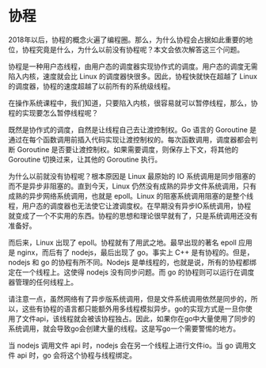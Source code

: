# 协程

2018年以后，协程的概念火遍了编程圈。那么，为什么协程会占据如此重要的地位，协程究竟是什么，为什么以前没有协程呢？本文会依次解答这三个问题。

协程是一种用户态线程，由用户态的调度器实现协作式的调度。用户态的调度无需陷入内核，速度就会比 Linux 的调度器快很多。因此，协程快就快在超越了 Linux 的调度器，协程的速度超越了以前所有的系统级线程。

在操作系统课程中，我们知道，只要陷入内核，很容易就可以暂停线程，那么，协程的实现要怎么暂停线程呢？

既然是协作式的调度，自然是让线程自己去让渡控制权。Go 语言的 Goroutine 是通过在每个函数调用前插入代码实现让渡控制权的。每次函数调用，调度器都会判断 Goroutine 是否要让渡控制权。如果需要调度，则保存上下文，将其他的 Goroutine 切换过来，让其他的 Goroutine 执行。

为什么以前就没有协程呢？根本原因是 Linux 最原始的 IO 系统调用是同步阻塞的而不是异步非阻塞的。直到今天，Linux 仍然没有成熟的异步文件系统调用，只有成熟的异步网络系统调用，也就是 epoll。Linux 的阻塞系统调用阻塞的是整个线程，用户态的调度器也无法使它让渡调度权。在早期没有异步IO系统调用，协程就变成了一个不实用的东西。协程的思想和理论很早就有了，只是系统调用还没有准备好。

而后来，Linux 出现了 epoll。协程就有了用武之地。最早出现的著名 epoll 应用是 nginx，而后有了 nodejs，最后出现了 go。事实上 C++ 是有协程的。但是，nodejs 和 go 的协程有所不同。Nodejs 是单线程的，也就是说，所有的协程都绑定在一个线程上。这使得 nodejs 没有同步问题。而 go 的协程则可以运行在调度器管理的任何线程上。

请注意一点，虽然网络有了异步版系统调用，但是文件系统调用依然是同步的，所以，这些有协程的语言都只能额外用多线程模拟异步。go的实现方式是一旦你使用了文件api，该线程就会被该协程独占。因此，如果你在go中大量使用了同步的系统调用，就会导致go会创建大量的线程。这是写go一个需要警惕的地方。

当 nodejs 调用文件 api 时，nodejs 会在另一个线程上进行文件io。当 go 调用文件 api 时，go 会将这个协程与线程绑定。
